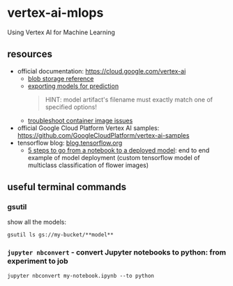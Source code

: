 # vertex-ai-mlops

Using Vertex AI for Machine Learning

## resources

* official documentation: https://cloud.google.com/vertex-ai
  * [blob storage reference](https://cloud.google.com/python/docs/reference/storage/latest/google.cloud.storage.blob.Blob)
  * [exporting models for prediction](https://cloud.google.com/ai-platform/prediction/docs/exporting-for-prediction#joblib)
    > HINT: model artifact's filename must exactly match one of specified options!
  * [troubleshoot container image issues](https://cloud.google.com/artifact-registry/docs/docker/troubleshoot)
* official Google Cloud Platform Vertex AI samples: https://github.com/GoogleCloudPlatform/vertex-ai-samples
* tensorflow blog: [blog.tensorflow.org](https://blog.tensorflow.org)
  * [5 steps to go from a notebook to a deployed model](https://blog.tensorflow.org/2022/05/5-steps-to-go-from-notebook-to-deployed.html): end to end example of model deployment (custom tensorflow model of multiclass classification of flower images)

## useful terminal commands

### gsutil
show all the models:
```
gsutil ls gs://my-bucket/**model**
```


### `jupyter nbconvert` - convert Jupyter notebooks to python: from experiment to job
```
jupyter nbconvert my-notebook.ipynb --to python
```